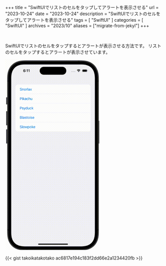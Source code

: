 +++
title = "SwiftUIでリストのセルをタップしてアラートを表示させる"
url = "2023-10-24"
date = "2023-10-24"
description = "SwiftUIでリストのセルをタップしてアラートを表示させる"
tags = [
  "SwiftUI"
]
categories = [
  "SwiftUI"
]
archives = "2023/10"
aliases = ["migrate-from-jekyl"]
+++

<br>

SwiftUIでリストのセルをタップするとアラートが表示させる方法です。
リストのセルをタップするとアラートが表示させています。

<img src="1.gif" width="300px" alt="SwiftUIでリストのセルをタップするとアラートが表示させる">

{{< gist takoikatakotako ac6817e194c183f2dd66e2a1234420fb >}}
